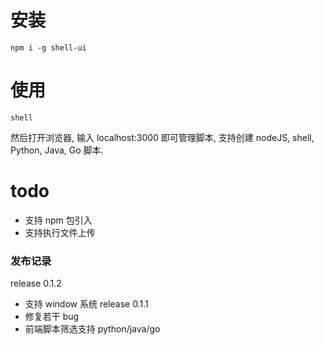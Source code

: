 # 安装
```shell script
npm i -g shell-ui
```
# 使用
```shell script
shell
```
然后打开浏览器, 输入 localhost:3000 即可管理脚本, 支持创建 nodeJS, shell, Python, Java, Go 脚本.
# todo
- 支持 npm 包引入
- 支持执行文件上传

### 发布记录
release 0.1.2
- 支持 window 系统
release 0.1.1
- 修复若干 bug
- 前端脚本筛选支持 python/java/go
